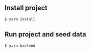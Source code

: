 ## Install project

```bash
$ yarn install
```

## Run project and seed data

```bash
$ yarn backend
```
